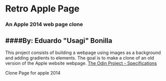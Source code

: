 # Retro Apple Page
### An Apple 2014 web page clone
####By: Eduardo "Usagi" Bonilla
---
This project consists of building a webpage using images as a background and adding gradients to elements. The goal is to make a clone of an old version of the Apple website webpage.
[The Odin Project - Specifications](https://www.theodinproject.com/courses/html5-and-css3/lessons/building-with-backgrounds-and-gradients)

Clone Page for apple 2014
